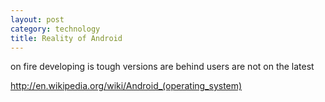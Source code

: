 ```yaml
---
layout: post
category: technology
title: Reality of Android
---
```


on fire
developing is tough
versions are behind
users are not on the latest

http://en.wikipedia.org/wiki/Android_(operating_system)